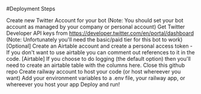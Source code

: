 #Deployment Steps

Create new Twitter Account for your bot (Note: You should set your bot account as managed by your company or personal account)
Get Twitter Developer API keys from https://developer.twitter.com/en/portal/dashboard (Note: Unfortunately you'll need the basic/paid tier for this bot to work)
[Optional] Create an Airtable account and create a personal access token - If you don't want to use airtable you can comment out references to it in the code.
[Airtable] If you choose to do logging (the default option) then you'll need to create an airtable table with the columns here.
Close this github repo
Create railway account to host your code (or host whereever you want)
Add your environment variables to a .env file, your railway app, or whereever you host your app
Deploy and run!
